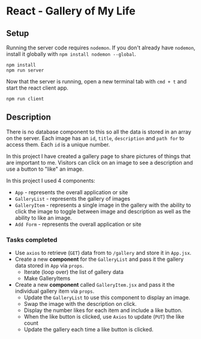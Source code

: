 # React - Gallery of My Life

## Setup

Running the server code requires `nodemon`. If you don't already have `nodemon`, install it globally with `npm install nodemon --global`.

```
npm install
npm run server
```

Now that the server is running, open a new terminal tab with `cmd + t` and start the react client app.

```
npm run client
```


## Description

There is no database component to this so all the data is stored in an array on the server. Each image has an `id`, `title`, `description` and `path for` to access them. Each `id` is a unique number.

In this project I have created a gallery page to share pictures of things that are important to me. Visitors can click on an image to see a description and use a button to "like" an image. 

In this project I used 4 components:

- `App` - represents the overall application or site 
- `GalleryList` - represents the gallery of images
- `GalleryItem` - represents a single image in the gallery with the ability to click the image to toggle between image and description as well as the ability to like an image.
- `Add Form` - represents the overall application or site 

### Tasks completed
- Use `axios` to retrieve (`GET`) data from to `/gallery` and store it in `App.jsx`.
- Create a new **component** for the `GalleryList` and pass it the gallery data stored in `App` via `props`.
    - Iterate (loop over) the list of gallery data
    - Make GalleryItems
- Create a new **component** called `GalleryItem.jsx` and pass it the individual gallery item via `props`. 
    - Update the `GalleryList` to use this component to display an image.
    - Swap the image with the description on click.
    - Display the number likes for each item and include a like button.
    - When the like button is clicked, use `Axios` to update (`PUT`) the like count
    - Update the gallery each time a like button is clicked.

    